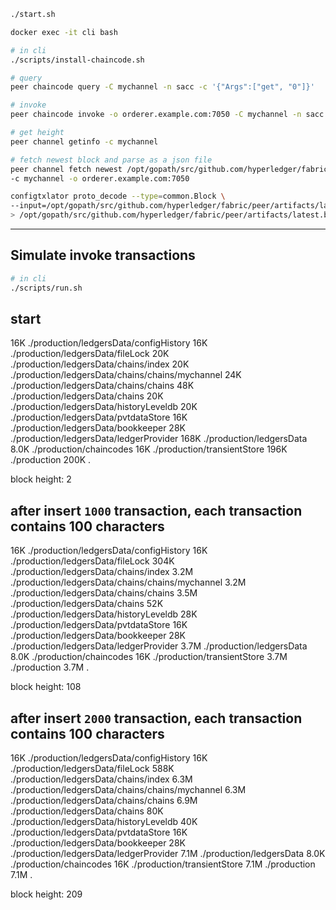 ```sh
./start.sh

docker exec -it cli bash

# in cli
./scripts/install-chaincode.sh

# query
peer chaincode query -C mychannel -n sacc -c '{"Args":["get", "0"]}'

# invoke
peer chaincode invoke -o orderer.example.com:7050 -C mychannel -n sacc -c '{"Args":["set","key","value"]}'

# get height
peer channel getinfo -c mychannel

# fetch newest block and parse as a json file
peer channel fetch newest /opt/gopath/src/github.com/hyperledger/fabric/peer/artifacts/latest.block \
-c mychannel -o orderer.example.com:7050

configtxlator proto_decode --type=common.Block \
--input=/opt/gopath/src/github.com/hyperledger/fabric/peer/artifacts/latest.block \
> /opt/gopath/src/github.com/hyperledger/fabric/peer/artifacts/latest.block.json
```

---

## Simulate invoke transactions
```sh
# in cli
./scripts/run.sh
```

## start
16K     ./production/ledgersData/configHistory
16K     ./production/ledgersData/fileLock
20K     ./production/ledgersData/chains/index
20K     ./production/ledgersData/chains/chains/mychannel
24K     ./production/ledgersData/chains/chains
48K     ./production/ledgersData/chains
20K     ./production/ledgersData/historyLeveldb
20K     ./production/ledgersData/pvtdataStore
16K     ./production/ledgersData/bookkeeper
28K     ./production/ledgersData/ledgerProvider
168K    ./production/ledgersData
8.0K    ./production/chaincodes
16K     ./production/transientStore
196K    ./production
200K    .

block height: 2

## after insert `1000` transaction, each transaction contains 100 characters
16K     ./production/ledgersData/configHistory
16K     ./production/ledgersData/fileLock
304K    ./production/ledgersData/chains/index
3.2M    ./production/ledgersData/chains/chains/mychannel
3.2M    ./production/ledgersData/chains/chains
3.5M    ./production/ledgersData/chains
52K     ./production/ledgersData/historyLeveldb
28K     ./production/ledgersData/pvtdataStore
16K     ./production/ledgersData/bookkeeper
28K     ./production/ledgersData/ledgerProvider
3.7M    ./production/ledgersData
8.0K    ./production/chaincodes
16K     ./production/transientStore
3.7M    ./production
3.7M    .

block height: 108

## after insert `2000` transaction, each transaction contains 100 characters

16K     ./production/ledgersData/configHistory
16K     ./production/ledgersData/fileLock
588K    ./production/ledgersData/chains/index
6.3M    ./production/ledgersData/chains/chains/mychannel
6.3M    ./production/ledgersData/chains/chains
6.9M    ./production/ledgersData/chains
80K     ./production/ledgersData/historyLeveldb
40K     ./production/ledgersData/pvtdataStore
16K     ./production/ledgersData/bookkeeper
28K     ./production/ledgersData/ledgerProvider
7.1M    ./production/ledgersData
8.0K    ./production/chaincodes
16K     ./production/transientStore
7.1M    ./production
7.1M    .

block height: 209
